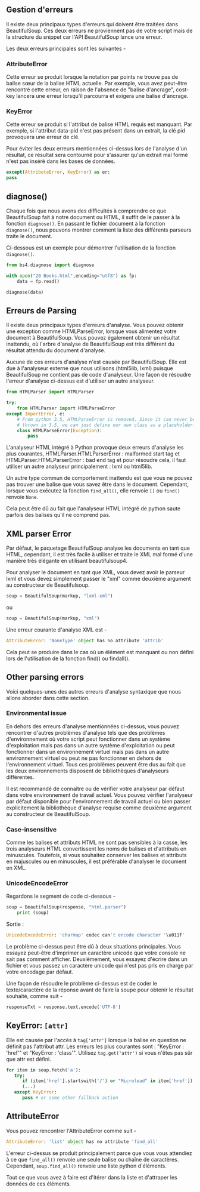 ## Gestion d'erreurs

Il existe deux principaux types d'erreurs qui doivent être traitées dans BeautifulSoup. Ces deux erreurs ne proviennent pas de votre script mais de la structure du snippet car l'API BeautifulSoup lance une erreur.

Les deux erreurs principales sont les suivantes -

### AttributeError

Cette erreur se produit lorsque la notation par points ne trouve pas de balise sœur de la balise HTML actuelle. Par exemple, vous avez peut-être rencontré cette erreur, en raison de l'absence de "balise d'ancrage", cost-key lancera une erreur lorsqu'il parcourra et exigera une balise d'ancrage.

### KeyError

Cette erreur se produit si l'attribut de balise HTML requis est manquant. Par exemple, si l'attribut data-pid n'est pas présent dans un extrait, la clé pid provoquera une erreur de clé.

Pour éviter les deux erreurs mentionnées ci-dessus lors de l'analyse d'un résultat, ce résultat sera contourné pour s'assurer qu'un extrait mal formé n'est pas inséré dans les bases de données.

```python
except(AttributeError, KeyError) as er:
pass
```

## diagnose()

Chaque fois que nous avons des difficultés à comprendre ce que BeautifulSoup fait à notre document ou HTML, il suffit de le passer à la fonction ```diagnose()```. En passant le fichier document à la fonction ```diagnose()```, nous pouvons montrer comment la liste des différents parseurs traite le document.

Ci-dessous est un exemple pour démontrer l'utilisation de la fonction ```diagnose()```.

```python
from bs4.diagnose import diagnose

with open("20 Books.html",encoding="utf8") as fp:
    data = fp.read()

diagnose(data)
```


## Erreurs de Parsing

Il existe deux principaux types d'erreurs d'analyse. Vous pouvez obtenir une exception comme HTMLParseError, lorsque vous alimentez votre document à BeautifulSoup. Vous pouvez également obtenir un résultat inattendu, où l'arbre d'analyse de BeautifulSoup est très différent du résultat attendu du document d'analyse.

Aucune de ces erreurs d'analyse n'est causée par BeautifulSoup. Elle est due à l'analyseur externe que nous utilisons (html5lib, lxml) puisque BeautifulSoup ne contient pas de code d'analyseur. Une façon de résoudre l'erreur d'analyse ci-dessus est d'utiliser un autre analyseur.

```python
from HTMLParser import HTMLParser

try:
    from HTMLParser import HTMLParseError
except ImportError, e:
    # From python 3.5, HTMLParseError is removed. Since it can never be
    # thrown in 3.5, we can just define our own class as a placeholder.
    class HTMLParseError(Exception):
        pass
```

L'analyseur HTML intégré à Python provoque deux erreurs d'analyse les plus courantes, HTMLParser.HTMLParserError : malformed start tag et HTMLParser.HTMLParserError : bad end tag et pour résoudre cela, il faut utiliser un autre analyseur principalement : lxml ou html5lib.

Un autre type commun de comportement inattendu est que vous ne pouvez pas trouver une balise que vous savez être dans le document. Cependant, lorsque vous exécutez la fonction ```find_all()```, elle renvoie ```[]``` ou ```find()``` renvoie ```None```.

Cela peut être dû au fait que l'analyseur HTML intégré de python saute parfois des balises qu'il ne comprend pas.

## XML parser Error

Par défaut, le paquetage BeautifulSoup analyse les documents en tant que HTML, cependant, il est très facile à utiliser et traite le XML mal formé d'une manière très élégante en utilisant beautifulsoup4.

Pour analyser le document en tant que XML, vous devez avoir le parseur lxml et vous devez simplement passer le "xml" comme deuxième argument au constructeur de Beautifulsoup.

```python
soup = BeautifulSoup(markup, "lxml-xml")
```

ou

```python
soup = BeautifulSoup(markup, "xml")
```

Une erreur courante d'analyse XML est -

```python
AttributeError: 'NoneType' object has no attribute 'attrib'
```

Cela peut se produire dans le cas où un élément est manquant ou non défini lors de l'utilisation de la fonction find() ou findall().

## Other parsing errors

Voici quelques-unes des autres erreurs d'analyse syntaxique que nous allons aborder dans cette section.

### Environmental issue

En dehors des erreurs d'analyse mentionnées ci-dessus, vous pouvez rencontrer d'autres problèmes d'analyse tels que des problèmes d'environnement où votre script peut fonctionner dans un système d'exploitation mais pas dans un autre système d'exploitation ou peut fonctionner dans un environnement virtuel mais pas dans un autre environnement virtuel ou peut ne pas fonctionner en dehors de l'environnement virtuel. Tous ces problèmes peuvent être dus au fait que les deux environnements disposent de bibliothèques d'analyseurs différentes.

Il est recommandé de connaître ou de vérifier votre analyseur par défaut dans votre environnement de travail actuel. Vous pouvez vérifier l'analyseur par défaut disponible pour l'environnement de travail actuel ou bien passer explicitement la bibliothèque d'analyse requise comme deuxième argument au constructeur de BeautifulSoup.

### Case-insensitive

Comme les balises et attributs HTML ne sont pas sensibles à la casse, les trois analyseurs HTML convertissent les noms de balises et d'attributs en minuscules. Toutefois, si vous souhaitez conserver les balises et attributs en majuscules ou en minuscules, il est préférable d'analyser le document en XML.


### UnicodeEncodeError

Regardons le segment de code ci-dessous -

```python
soup = BeautifulSoup(response, "html.parser")
    print (soup)
```

Sortie :

```python
UnicodeEncodeError: 'charmap' codec can't encode character '\u011f'
```

Le problème ci-dessus peut être dû à deux situations principales. Vous essayez peut-être d'imprimer un caractère unicode que votre console ne sait pas comment afficher. Deuxièmement, vous essayez d'écrire dans un fichier et vous passez un caractère unicode qui n'est pas pris en charge par votre encodage par défaut.

Une façon de résoudre le problème ci-dessus est de coder le texte/caractère de la réponse avant de faire la soupe pour obtenir le résultat souhaité, comme suit -

```python
responseTxt = response.text.encode('UTF-8')
```

## KeyError: ```[attr]```

Elle est causée par l'accès à ```tag['attr']``` lorsque la balise en question ne définit pas l'attribut attr. Les erreurs les plus courantes sont : "KeyError : 'href'" et "KeyError : 'class'". Utilisez ```tag.get('attr')``` si vous n'êtes pas sûr que attr est défini.

```python
for item in soup.fetch('a'):
   try:
      if (item['href'].startswith('/') or "Microlead" in item['href']):
      (...)
   except KeyError:
      pass # or some other fallback action
```

## AttributeError

Vous pouvez rencontrer l'AttributeError comme suit -

```python
AttributeError: 'list' object has no attribute 'find_all'
```

L'erreur ci-dessus se produit principalement parce que vous vous attendiez à ce que ```find_all()``` renvoie une seule balise ou chaîne de caractères. Cependant, ```soup.find_all()``` renvoie une liste python d'éléments.

Tout ce que vous avez à faire est d'itérer dans la liste et d'attraper les données de ces éléments.